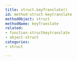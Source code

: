 ```yaml
---
title: struct.keyTranslate()
id: method-struct-keytranslate
methodObject: struct
methodName: keyTranslate
related:
- function-structkeytranslate
- object-struct
categories:
- struct

---
```


